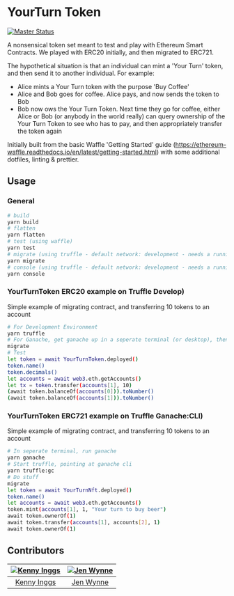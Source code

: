 # YourTurn Token

[![Master Status](https://github.com/kinggs/your-turn-contract/workflows/master/badge.svg)](https://github.com/kinggs/your-turn-contract/actions)

A nonsensical token set meant to test and play with Ethereum Smart Contracts. We played with ERC20 initially, and then migrated to ERC721.

The hypothetical situation is that an individual can mint a 'Your Turn' token, and then send it to another individual. For example:

- Alice mints a Your Turn token with the purpose 'Buy Coffee'
- Alice and Bob goes for coffee. Alice pays, and now sends the token to Bob
- Bob now ows the Your Turn Token. Next time they go for coffee, either Alice or Bob (or anybody in the world really) can query ownership of the Your Turn Token to see who has to pay, and then appropriately transfer the token again

Initially built from the basic Waffle 'Getting Started' guide (<https://ethereum-waffle.readthedocs.io/en/latest/getting-started.html>) with some additional dotfiles, linting & prettier.

## Usage

### General

```sh
# build
yarn build
# flatten
yarn flatten
# test (using waffle)
yarn test
# migrate (using truffle - default network: development - needs a running Ganache on 127.0.01.:7545)
yarn migrate
# console (using truffle - default network: development - needs a running Ganache on 127.0.01.:7545)
yarn console
```

### YourTurnToken ERC20 example on Truffle Develop)

Simple example of migrating contract, and transferring 10 tokens to an account

```sh
# For Development Environment
yarn truffle
# For Ganache, get ganache up in a seperate terminal (or desktop), then run yarn truffle:gc or truffle:gd, e.g.
migrate
# Test
let token = await YourTurnToken.deployed()
token.name()
token.decimals()
let accounts = await web3.eth.getAccounts()
let tx = token.transfer(accounts[1], 10)
(await token.balanceOf(accounts[0])).toNumber()
(await token.balanceOf(accounts[1])).toNumber()
```

### YourTurnToken ERC721 example on Truffle Ganache:CLI)

Simple example of migrating contract, and transferring 10 tokens to an account

```sh
# In seperate terminal, run ganache
yarn ganache
# Start truffle, pointing at ganache cli
yarn truffle:gc
# Do stuff
migrate
let token = await YourTurnNft.deployed()
token.name()
let accounts = await web3.eth.getAccounts()
token.mint(accounts[1], 1, "Your turn to buy beer")
await token.ownerOf(1)
await token.transfer(accounts[1], accounts[2], 1)
await token.ownerOf(1)
```

## Contributors

| [![Kenny Inggs][kinggs_avatar]][kinggs_homepage] | [![Jen Wynne][jenwynne_avatar]][jenwynne_homepage] |
| :----------------------------------------------: | :------------------------------------------------: |
|          [Kenny Inggs][kinggs_homepage]          |           [Jen Wynne][jenwynne_homepage]           |

[kinggs_homepage]: https://github.com/kinggs
[kinggs_avatar]: https://github.com/kinggs.png?size=150
[jenwynne_homepage]: https://github.com/jenwynne
[jenwynne_avatar]: https://github.com/jenwynne.png?size=150
